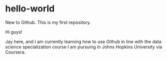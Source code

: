# hello-world
New to Github. This is my first repository.

Hi guys!

Jay here, and I am currently learning how to use Github in line with the data science specialization course I am pursuing in Johns Hopkins University via Coursera. 
